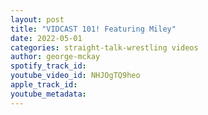 ```yaml
---
layout: post
title: "VIDCAST 101! Featuring Miley"
date: 2022-05-01
categories: straight-talk-wrestling videos
author: george-mckay
spotify_track_id: 
youtube_video_id: NHJOgTQ9heo
apple_track_id: 
youtube_metadata: 
---
```

